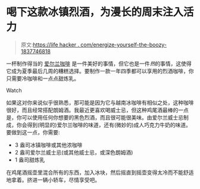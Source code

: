 # 喝下这款冰镇烈酒，为漫长的周末注入活力

> 原文:[https://life hacker . com/energize-yourself-the-boozy-1837746818](https://lifehacker.com/energize-yourself-for-the-long-weekend-with-this-boozy-1837746818)

一杯制作得当的 [爱尔兰咖啡](https://lifehacker.com/how-to-make-a-perfect-irish-coffee-1836223423) 是一件美好的事情，但它也是一件*热*的事情，这使得它成为夏季最后几周的糟糕选择。要制作一款一年四季都可以享用的烈酒咖啡，你只需要冷咖啡和一点点甜炼乳。

Watch

如果这对你来说似乎很熟悉，那可能是因为它与越南冰咖啡有相似之处，这种咖啡很好，而且经常搭配朗姆酒。我最近更喜欢喝威士忌，但这种鸡尾酒最棒的一点是，你可以使用任何你想要的黑色烈酒，而且很可能很美味。由爱尔兰威士忌制成，你会得到(明显的)爱尔兰咖啡的味道，还有(微妙的)成人巧克力牛奶的味道。要做到这一点，你需要:

*   3 盎司冰镇咖啡或其他浓咖啡
*   2 盎司爱尔兰威士忌(或其他威士忌，或深色朗姆酒)
*   1 盎司甜炼乳

在鸡尾酒摇壶里混合所有的东西，加入冰块，然后摇直到摇壶变得太冷而不能舒适地拿着。挤进一辆小轿车，尽情享受吧。